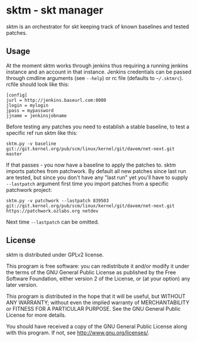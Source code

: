 sktm - skt manager
==================

sktm is an orchestrator for skt keeping track of known baselines and tested
patches.

Usage
-----
At the moment sktm works through jenkins thus requiring a running jenkins
instance and an account in that instance. Jenkins credentials can be passed
through cmdline arguments (see `--help`) or rc file (defaults to `~/.sktmrc`).
rcfile should look like this:

    [config]
    jurl = http://jenkins.baseurl.com:8080
    jlogin = mylogin
    jpass = mypassword
    jjname = jenkinsjobname

Before testing any patches you need to establish a stable baseline, to test a
specific ref run sktm like this:

    sktm.py -v baseline git://git.kernel.org/pub/scm/linux/kernel/git/davem/net-next.git master

If that passes - you now have a baseline to apply the patches to. sktm imports
patches from patchwork. By default all new patches since last run are tested,
but since you don't have any "last run" yet you'll have to supply
`--lastpatch` argument first time you import patches from a specific patchwork
project:

    sktm.py -v patchwork --lastpatch 839503 git://git.kernel.org/pub/scm/linux/kernel/git/davem/net-next.git https://patchwork.ozlabs.org netdev

Next time `--lastpatch` can be omitted.

License
-------
sktm is distributed under GPLv2 license.

This program is free software: you can redistribute it and/or modify
it under the terms of the GNU General Public License as published by
the Free Software Foundation, either version 2 of the License, or
(at your option) any later version.

This program is distributed in the hope that it will be useful,
but WITHOUT ANY WARRANTY; without even the implied warranty of
MERCHANTABILITY or FITNESS FOR A PARTICULAR PURPOSE.  See the
GNU General Public License for more details.

You should have received a copy of the GNU General Public License
along with this program. If not, see <http://www.gnu.org/licenses/>.
